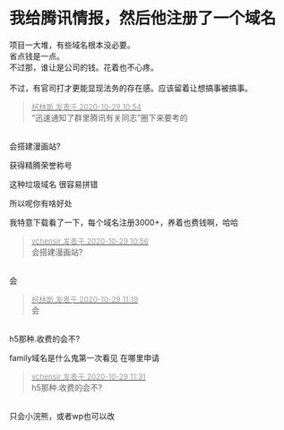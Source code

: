 # 我给腾讯情报，然后他注册了一个域名


项目一大堆，有些域名根本没必要。<br />
省点钱是一点。<br />
不过那，谁让是公司的钱。花着也不心疼。<br />
<br />
不过，有官司打才更能显现法务的存在感。应该留着让想搞事被搞事。

<div class="quote"><blockquote><font size="2"><a href="https://www.hostloc.com/forum.php?mod=redirect&amp;goto=findpost&amp;pid=9368163&amp;ptid=759717" target="_blank"><font color="#999999">柯林斯 发表于 2020-10-29 10:54</font></a></font><br />
“迅速通知了群里腾讯有关同志”圈下来要考的</blockquote></div><br />
会搭建漫画站?

获得精腾荣誉称号

这种垃圾域名 很容易拼错 <img src="static/image/smiley/default/lol.gif" smilieid="12" border="0" alt="" />

所以呢你有啥好处

我特意下载看了一下，每个域名注册3000+，养着也费钱啊，哈哈

<div class="quote"><blockquote><font size="2"><a href="https://www.hostloc.com/forum.php?mod=redirect&amp;goto=findpost&amp;pid=9368176&amp;ptid=759717" target="_blank"><font color="#999999">vchensir 发表于 2020-10-29 10:56</font></a></font><br />
会搭建漫画站?</blockquote></div><br />
会<img src="static/image/smiley/default/lol.gif" smilieid="12" border="0" alt="" />

<div class="quote"><blockquote><font size="2"><a href="https://www.hostloc.com/forum.php?mod=redirect&amp;goto=findpost&amp;pid=9368322&amp;ptid=759717" target="_blank"><font color="#999999">柯林斯 发表于 2020-10-29 11:19</font></a></font><br />
会</blockquote></div><br />
h5那种.收费的会不?

family域名是什么鬼第一次看见 在哪里申请

<div class="quote"><blockquote><font size="2"><a href="https://www.hostloc.com/forum.php?mod=redirect&amp;goto=findpost&amp;pid=9368402&amp;ptid=759717" target="_blank"><font color="#999999">vchensir 发表于 2020-10-29 11:31</font></a></font><br />
h5那种.收费的会不?</blockquote></div><br />
只会小浣熊<img src="static/image/smiley/default/lol.gif" smilieid="12" border="0" alt="" />，或者wp也可以改
